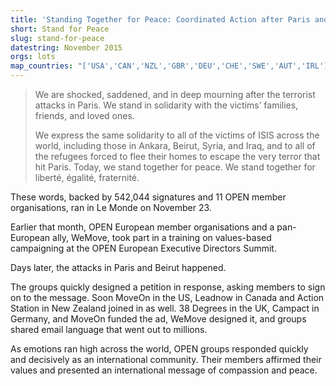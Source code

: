 ```yaml
---
title: 'Standing Together for Peace: Coordinated Action after Paris and Beirut'
short: Stand for Peace
slug: stand-for-peace
datestring: November 2015
orgs: lots
map_countries: "['USA','CAN','NZL','GBR','DEU','CHE','SWE','AUT','IRL']"
---
```


> We are shocked, saddened, and in deep mourning after the terrorist attacks in Paris. We stand in solidarity with the victims’ families, friends, and loved ones.
>
>We express the same solidarity to all of the victims of ISIS across the world, including those in Ankara, Beirut, Syria, and Iraq, and to all of the refugees forced to flee their homes to escape the very terror that hit Paris.
>Today, we stand together for peace. We stand together for libert&eacute;, &eacute;galit&eacute;, fraternit&eacute;.

These words, backed by 542,044 signatures and 11 OPEN member organisations, ran in Le Monde on November 23.

Earlier that month, OPEN European member organisations and a pan-European ally, WeMove, took part in a training on values-based campaigning at the OPEN European Executive Directors Summit.

Days later, the attacks in Paris and Beirut happened.

The groups quickly designed a petition in response, asking members to sign on to the message. Soon MoveOn in the US, Leadnow in Canada and Action Station in New Zealand joined in as well. 38 Degrees in the UK, Campact in Germany, and MoveOn funded the ad, WeMove designed it, and groups shared email language that went out to millions.

As emotions ran high across the world, OPEN groups responded quickly and decisively as an international community. Their members affirmed their values and presented an international message of compassion and peace.
